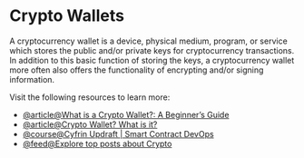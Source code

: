 # Crypto Wallets

A cryptocurrency wallet is a device, physical medium, program, or service which stores the public and/or private keys for cryptocurrency transactions. In addition to this basic function of storing the keys, a cryptocurrency wallet more often also offers the functionality of encrypting and/or signing information.

Visit the following resources to learn more:

- [@article@What is a Crypto Wallet?: A Beginner’s Guide](https://crypto.com/university/crypto-wallets)
- [@article@Crypto Wallet? What is it?](https://www.coinbase.com/learn/crypto-basics/what-is-a-crypto-wallet)
- [@course@Cyfrin Updraft | Smart Contract DevOps](https://updraft.cyfrin.io/courses/wallets)
- [@feed@Explore top posts about Crypto](https://app.daily.dev/tags/crypto?ref=roadmapsh)
